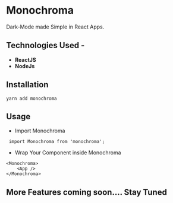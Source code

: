 

# Monochroma
Dark-Mode made Simple in React Apps.

## Technologies Used - 
- **ReactJS**
- **NodeJs**

## Installation
```
yarn add monochroma
```

## Usage
- Import Monochroma
```
 import Monochroma from 'monochroma';
```
- Wrap Your Component inside Monochroma
```
<Monochroma>
    <App />
</Monochroma>
```

## More Features coming soon.... Stay Tuned